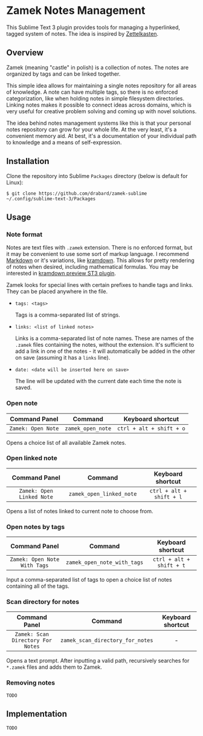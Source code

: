 # Zamek Notes Management

This Sublime Text 3 plugin provides tools for managing a hyperlinked, tagged
system of notes. The idea is inspired by [Zettelkasten](https://en.wikipedia.org/wiki/Zettelkasten). 

## Overview

Zamek (meaning "castle" in polish) is a collection of notes. The notes are 
organized by tags and can be linked together. 

This simple idea allows for maintaining a single notes repository for all 
areas of knowledge. A note can have multiple tags, so there is no enforced 
categorization, like when holding notes in simple filesystem directories. 
Linking notes makes it possible to connect ideas across domains, which is very 
useful for creative problem solving and coming up with novel solutions. 

The idea behind notes management systems like this is that your personal notes 
repository can grow for your whole life. At the very least, it's a convenient 
memory aid. At best, it's a documentation of your individual path to knowledge 
and a means of self-expression.

## Installation

Clone the repository into Sublime `Packages` directory (below is default for Linux):

`$ git clone https://github.com/drabard/zamek-sublime ~/.config/sublime-text-3/Packages`

## Usage

### Note format

Notes are text files with `.zamek` extension. There is no enforced format, but
it may be convenient to use some sort of markup language. I recommend [Markdown](https://daringfireball.net/projects/markdown/) or it's variations, like [kramdown](https://kramdown.gettalong.org). This allows for pretty rendering of
notes when desired, including mathematical formulas. You may be interested in [kramdown preview ST3 plugin](https://github.com/drabard/kramdown-preview-sublime).

Zamek looks for special lines with certain prefixes to handle tags and links. They can be placed anywhere in the file.

- `tags: <tags>`

	Tags is a comma-separated list of strings.

- `links: <list of linked notes>`

	Links is a comma-separated list of note names. These are names of the `.zamek`
	files containing the notes, without the extension. It's sufficient to add a link in one of the notes - it will automatically be added in the other on
	save (assuming it has a `links` line).

- `date: <date will be inserted here on save>`

	The line will be updated with the current date each time the note is saved.

### Open note

| Command Panel | Command | Keyboard shortcut |
|:---:|:---:|:---:|
| `Zamek: Open Note` | `zamek_open_note` | `ctrl + alt + shift + o` |

Opens a choice list of all available Zamek notes.

### Open linked note

| Command Panel | Command | Keyboard shortcut |
|:---:|:---:|:---:|
| `Zamek: Open Linked Note` | `zamek_open_linked_note` | `ctrl + alt + shift + l` |

Opens a list of notes linked to current note to choose from.

### Open notes by tags

| Command Panel | Command | Keyboard shortcut |
|:---:|:---:|:---:|
| `Zamek: Open Note With Tags` | `zamek_open_note_with_tags` | `ctrl + alt + shift + t` |

Input a comma-separated list of tags to open
a choice list of notes containing all of the tags.

### Scan directory for notes

| Command Panel | Command | Keyboard shortcut |
|:---:|:---:|:---:|
| `Zamek: Scan Directory For Notes` | `zamek_scan_directory_for_notes` | - |


Opens a text prompt. After inputting a valid path, recursively searches for 
`*.zamek` files and adds them to Zamek.

### Removing notes

`TODO`

## Implementation

`TODO`